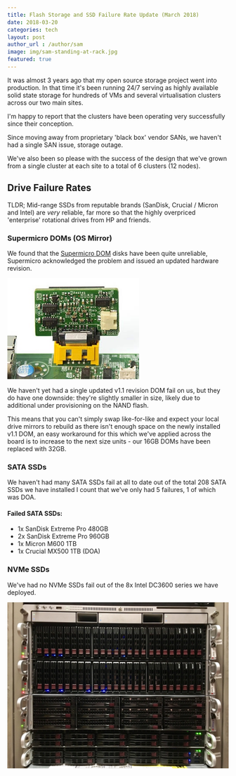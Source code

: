 ```yaml
---
title: Flash Storage and SSD Failure Rate Update (March 2018)
date: 2018-03-20
categories: tech
layout: post
author_url : /author/sam
image: img/sam-standing-at-rack.jpg
featured: true
---
```


It was almost 3 years ago that my open source storage project went into production. In that time it's been running 24/7 serving as highly available solid state storage for hundreds of VMs and several virtualisation clusters across our two main sites.

I'm happy to report that the clusters have been operating very successfully since their conception.

Since moving away from proprietary 'black box' vendor SANs, we haven't had a single SAN issue, storage outage.

We've also been so please with the success of the design that we've grown from a single cluster at each site to a total of 6 clusters (12 nodes).

## Drive Failure Rates

TLDR; Mid-range SSDs from reputable brands (SanDisk, Crucial / Micron and Intel) are *very* reliable, far more so that the highly overpriced 'enterprise' rotational drives from HP and friends.

### Supermicro DOMs (OS Mirror)

We found that the [Supermicro DOM](https://www.supermicro.com/products/nfo/SATADOM.cfm) disks have been quite unreliable, Supermicro acknowledged the problem and issued an updated hardware revision.

![](/img/san/dom.jpg)

We haven't yet had a single updated v1.1 revision DOM fail on us, but they do have one downside: they're slightly smaller in size, likely due to additional under provisioning on the NAND flash.

This means that you can't simply swap like-for-like and expect your local drive mirrors to rebuild as there isn't enough space on the newly installed v1.1 DOM, an easy workaround for this which we've applied across the board is to increase to the next size units - our 16GB DOMs have been replaced with 32GB.

### SATA SSDs

We haven't had many SATA SSDs fail at all to date out of the total 208 SATA SSDs we have installed I count that we've only had 5 failures, 1 of which was DOA.

#### Failed SATA SSDs:

* 1x SanDisk Extreme Pro 480GB
* 2x SanDisk Extreme Pro 960GB
* 1x Micron M600 1TB
* 1x Crucial MX500 1TB (DOA)

### NVMe SSDs

We've had no NVMe SSDs fail out of the 8x Intel DC3600 series we have deployed.

![](/img/san/sans.jpg)
